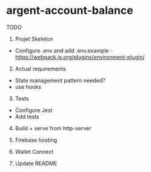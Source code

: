 # argent-account-balance

TODO

1. Projet Skeleton
* Configure .env and add .env.example - https://webpack.js.org/plugins/environment-plugin/

2. Actual requirements
* State management pattern needed?
* use hooks

3. Tests
* Configure Jest
* Add tests

4. Build + serve from http-server

5. Firebase hosting

6. Wallet Connect

7. Update README
